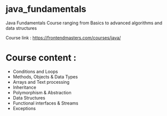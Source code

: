 # java_fundamentals
Java Fundamentals Course ranging from Basics to advanced algorithms and data structures


Course link : https://frontendmasters.com/courses/java/
# Course content : 
- Conditions and Loops
- Methods, Objects & Data Types
- Arrays and Text processing
- Inheritance
- Polymorphism & Abstraction
- Data Structures
- Functional interfaces & Streams
- Exceptions